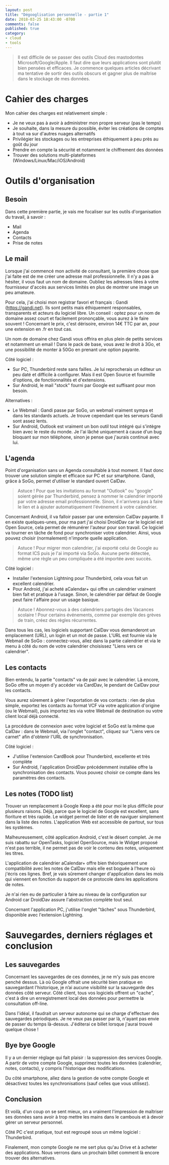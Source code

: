 ```yaml
---
layout: post
title: "Dégooglisation personnelle - partie 1"
date: 2018-03-25 18:43:00 -0700
comments: false
published: true
category:
- cloud
- tools
---
```


> Il est difficile de se passer des outils Cloud des mastodontes Microsoft/Google/Apple. Il faut dire que leurs applications sont plutôt bien pensées et efficaces. Je commence quelques articles décrivant ma tentative de sortir des outils obscurs et gagner plus de maîtrise dans le stockage de mes données.

# Cahier des charges

Mon cahier des charges est relativement simple :

  * Je ne veux pas à avoir à administrer mon propre serveur (pas le temps)
  * Je souhaite, dans la mesure du possible, éviter les créations de comptes à tout va sur d'autres nuages alternatifs
  * Privilégier les stockages ou les entreprises éthiquement à peu près au goût du jour
  * Prendre en compte la sécurité et notamment le chiffrement des données
  * Trouver des solutions multi-plateformes (Windows/Linux/Mac/iOS/Android)

# Outils d'organisation

## Besoin

Dans cette première partie, je vais me focaliser sur les outils d'organisation du travail, à savoir :

  * Mail
  * Agenda
  * Contacts
  * Prise de notes
  
## Le mail

Lorsque j'ai commencé mon activité de consultant, la première chose que j'ai faite est de me créer une adresse mail professionnelle. Il n'y a pas à hésiter, il vous faut un nom de domaine. Oubliez les adresses liées à votre fournisseur d'accès aux services limités en plus de montrer une image un peu amateure.

Pour cela, j'ai choisi mon registrar favori et français : Gandi (https://gandi.net). Ils sont petits mais éthiquement responsables, transparents et acteurs du logiciel libre. Un conseil : optez pour un nom de domaine assez court et facilement prononçable, vous aurez à le faire souvent ! Concernant le prix, c'est dérisoire, environ 14€ TTC par an, pour une extension en .fr en tout cas.

Un nom de domaine chez Gandi vous offrira en plus plein de petits services et notamment un email ! Dans le pack de base, vous avez le droit à 3Go, et une possibilité de monter à 50Go en prenant une option payante.

Côté logiciel :
  * Sur PC, Thunderbird reste sans failles. Je lui reprocherais un éditeur un peu daté et difficile à configurer. Mais il est Open Source et fourmille d'options, de fonctionnalités et d'extensions.
  * Sur Android, le mail "stock" fourni par Google est suffisant pour mon besoin.
  
Alternatives :
  * Le Webmail : Gandi passe par SoGo, un webmail vraiment sympa et dans les standards actuels. Je trouve cependant que les serveurs Gandi sont assez lents.
  * Sur Android, Outlook est vraiment un bon outil tout intégré qui s'intègre bien avec le reste du monde. Je l'ai lâché uniquement à cause d'un bug bloquant sur mon téléphone, sinon je pense que j'aurais continué avec lui.


## L'agenda

Point d'organisation sans un Agenda consultable à tout moment. Il faut donc trouver une solution simple et efficace sur PC et sur smartphone. Gandi, grâce à SoGo, permet d'utiliser le standard ouvert CalDav. 

>  Astuce ! Pour que les invitations au format "Outlook" ou "google" soient gérée par Thunderbird, pensez à nommer le calendrier importé par votre adresse email professionnelle. Sinon, il n'arrivera pas à faire le lien et à ajouter automatiquement l'événement à votre calendrier.

Concernant Android, il va falloir passer par une extension CalDav payante. Il en existe quelques-unes, pour ma part j'ai choisi DroidDav car le logiciel est Open Source, cela permet de rémunérer l'auteur pour son travail. Ce logiciel va tourner en tâche de fond pour synchroniser votre calendrier. Ainsi, vous pouvez choisir (normalement) n'importe quelle application.

>  Astuce ! Pour migrer mon calendrier, j'ai exporté celui de Google au format ICS puis je l'ai importé via SoGo. Aucune perte détectée, même une règle un peu compliquée a été importée avec succès.

Côté logiciel :
  * Installer l'extension Lightning pour Thunderbird, cela vous fait un excellent calendrier.
  * Pour Android, j'ai acheté aCalendar+ qui offre un calendrier vraiment bien fait et pratique à l'usage. Sinon, le calendrier par défaut de Google peut faire l'affaire pour un usage basique.

>  Astuce ! Abonnez-vous à des calendriers partagés des Vacances scolaire ! Pour certains événements, comme par exemple des grèves de train, créez des règles récurrentes.

Dans tous les cas, les logiciels supportant CalDav vous demanderont un emplacement (URL), un login et un mot de passe. L'URL est fournie via le Webmail de SoGo : connectez-vous, allez dans la partie calendrier et via le menu à côté du nom de votre calendrier choisissez "Liens vers ce calendrier".

## Les contacts

Bien entendu, la partie "contacts" va de pair avec le calendrier. Là encore, SoGo offre un moyen d'y accéder via CardDav, le pendant de CalDav pour les contacts.

Vous aurez sûrement à gérer l'exportation de vos contacts : rien de plus simple, exportez les contacts au format VCF via votre application d'origine (ou le Webmail), puis importez les via votre Webmail de destination ou votre client local déjà connecté.

La procédure de connexion avec votre logiciel et SoGo est la même que CalDav : dans le Webmail, via l'onglet "contact", cliquez sur "Liens vers ce carnet" afin d'obtenir l'URL de synchronisation.

Côté logiciel :
  * J'utilise l'extension CardBook pour Thunderbird, excellente et très complète
  * Sur Android, l'application DroidDav précédemment installée offre la synchronisation des contacts. Vous pouvez choisir ce compte dans les paramètres des contacts.


## Les notes (TODO list)

Trouver un remplacement à Google Keep a été pour moi le plus difficile pour plusieurs raisons. Déjà, parce que le logiciel de Google est excellent, sans fioriture et très rapide. Le widget permet de lister et de naviguer simplement dans la liste des notes. L'application Web est accessible de partout, sur tous les systèmes.

Malheureusement, côté application Android, c'est le désert complet. Je me suis rabattu sur OpenTasks, logiciel OpenSource, mais le Widget proposé n'est pas terrible, il ne permet pas de voir le contenu des notes, uniquement les titres.

L'application de calendrier aCalendar+ offre bien théoriquement une compatibilité avec les notes de CalDav mais elle est boguée à l'heure où j'écris ces lignes. Bref, je vais sûrement changer d'application dans les mois qui viennent en fonction du support de ce protocole dans les applications de notes.

Je n'ai rien eu de particulier à faire au niveau de la configuration sur Android car DroidDav assure l'abstraction complète tout seul.

Concernant l'application PC, j'utilise l'onglet "tâches" sous Thunderbird, disponible avec l'extension Lightning.

# Sauvegardes, derniers réglages et conclusion

## Les sauvegardes 

Concernant les sauvegardes de ces données, je ne m'y suis pas encore penché dessus. Là où Google offrait une sécurité bien pratique en sauvegardant l'historique, je n’ai aucune visibilité sur la sauvegarde des données côté serveur. Côté client, tous vos logiciels offrent un "cache", c'est à dire un enregistrement local des données pour permettre la consultation off-line. 

Dans l'idéal, il faudrait un serveur autonome qui se charge d'effectuer des sauvegardes périodiques. Je ne veux pas passer par là, n'ayant pas envie de passer du temps là-dessus. J'éditerai ce billet lorsque j'aurai trouvé quelque chose !

## Bye bye Google

Il y a un dernier réglage qui fait plaisir : la suppression des services Google. A partir de votre compte Google, supprimez toutes les données (calendrier, notes, contacts), y compris l'historique des modifications.

Du côté smartphone, allez dans la gestion de votre compte Google et désactivez toutes les synchronisations (sauf celles que vous utilisez).

## Conclusion

Et voilà, d'un coup on se sent mieux, on a vraiment l'impression de maîtriser ses données sans avoir à trop mettre les mains dans le cambouis et à devoir gérer un serveur personnel.

Côté PC c'est pratique, tout est regroupé sous un même logiciel : Thunderbird.

Finalement, mon compte Google ne me sert plus qu'au Drive et à acheter des applications. Nous verrons dans un prochain billet comment là encore trouver des alternatives.
